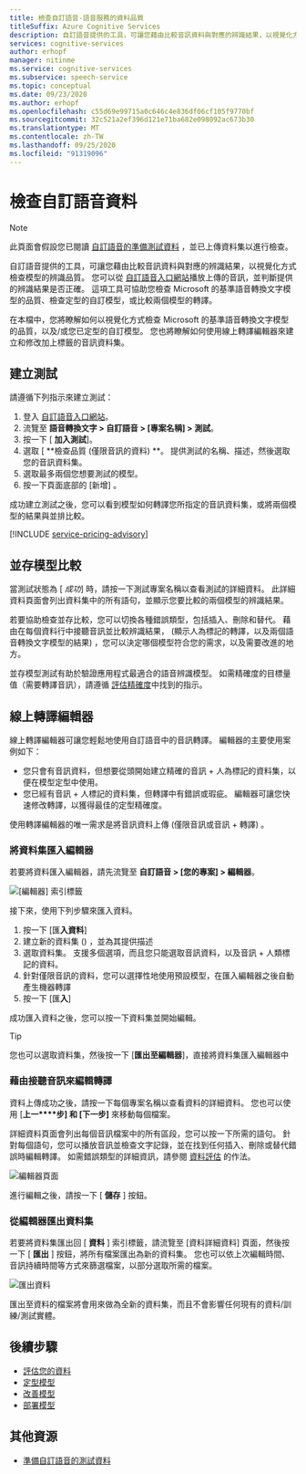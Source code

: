 ```yaml
---
title: 檢查自訂語音-語音服務的資料品質
titleSuffix: Azure Cognitive Services
description: 自訂語音提供的工具，可讓您藉由比較音訊資料與對應的辨識結果，以視覺化方式檢查模型的辨識品質。 您可以播放上傳的音訊，並判斷提供的辨識結果是否正確。
services: cognitive-services
author: erhopf
manager: nitinme
ms.service: cognitive-services
ms.subservice: speech-service
ms.topic: conceptual
ms.date: 09/23/2020
ms.author: erhopf
ms.openlocfilehash: c55d69e99715a0c646c4e836df06cf105f9770bf
ms.sourcegitcommit: 32c521a2ef396d121e71ba682e098092ac673b30
ms.translationtype: MT
ms.contentlocale: zh-TW
ms.lasthandoff: 09/25/2020
ms.locfileid: "91319096"
---
```

# <a name="inspect-custom-speech-data"></a>檢查自訂語音資料

> [!NOTE]
> 此頁面會假設您已閱讀 [自訂語音的準備測試資料](how-to-custom-speech-test-data.md) ，並已上傳資料集以進行檢查。

自訂語音提供的工具，可讓您藉由比較音訊資料與對應的辨識結果，以視覺化方式檢查模型的辨識品質。 您可以從 [自訂語音入口網站](https://speech.microsoft.com/customspeech)播放上傳的音訊，並判斷提供的辨識結果是否正確。 這項工具可協助您檢查 Microsoft 的基準語音轉換文字模型的品質、檢查定型的自訂模型，或比較兩個模型的轉譯。

在本檔中，您將瞭解如何以視覺化方式檢查 Microsoft 的基準語音轉換文字模型的品質，以及/或您已定型的自訂模型。 您也將瞭解如何使用線上轉譯編輯器來建立和修改加上標籤的音訊資料集。

## <a name="create-a-test"></a>建立測試

請遵循下列指示來建立測試：

1. 登入 [自訂語音入口網站](https://speech.microsoft.com/customspeech)。
2. 流覽至 **語音轉換文字 > 自訂語音 > [專案名稱] > 測試**。
3. 按一下 [ **加入測試**]。
4. 選取 [ **檢查品質 (僅限音訊的資料) **。 提供測試的名稱、描述，然後選取您的音訊資料集。
5. 選取最多兩個您想要測試的模型。
6. 按一下頁面底部的 [新增] 。

成功建立測試之後，您可以看到模型如何轉譯您所指定的音訊資料集，或將兩個模型的結果與並排比較。

[!INCLUDE [service-pricing-advisory](includes/service-pricing-advisory.md)]

## <a name="side-by-side-model-comparisons"></a>並存模型比較

當測試狀態為 [ _成功_] 時，請按一下測試專案名稱以查看測試的詳細資料。 此詳細資料頁面會列出資料集中的所有語句，並顯示您要比較的兩個模型的辨識結果。

若要協助檢查並存比較，您可以切換各種錯誤類型，包括插入、刪除和替代。 藉由在每個資料行中接聽音訊並比較辨識結果， (顯示人為標記的轉譯，以及兩個語音轉換文字模型的結果) ，您可以決定哪個模型符合您的需求，以及需要改進的地方。

並存模型測試有助於驗證應用程式最適合的語音辨識模型。 如需精確度的目標量值（需要轉譯音訊），請遵循 [評估精確度](how-to-custom-speech-evaluate-data.md)中找到的指示。

## <a name="online-transcription-editor"></a>線上轉譯編輯器

線上轉譯編輯器可讓您輕鬆地使用自訂語音中的音訊轉譯。 編輯器的主要使用案例如下： 

* 您只會有音訊資料，但想要從頭開始建立精確的音訊 + 人為標記的資料集，以便在模型定型中使用。
* 您已經有音訊 + 人標記的資料集，但轉譯中有錯誤或瑕疵。 編輯器可讓您快速修改轉譯，以獲得最佳的定型精確度。

使用轉譯編輯器的唯一需求是將音訊資料上傳 (僅限音訊或音訊 + 轉譯) 。

### <a name="import-datasets-to-editor"></a>將資料集匯入編輯器

若要將資料匯入編輯器，請先流覽至 **自訂語音 > [您的專案] > 編輯器**。

![[編輯器] 索引標籤](media/custom-speech/custom-speech-editor-detail.png)

接下來，使用下列步驟來匯入資料。

1. 按一下 [匯**入資料**]
1. 建立新的資料集 () ，並為其提供描述
1. 選取資料集。 支援多個選項，而且您只能選取音訊資料，以及音訊 + 人類標記的資料。
1. 針對僅限音訊的資料，您可以選擇性地使用預設模型，在匯入編輯器之後自動產生機器轉譯
1. 按一下 [匯**入**]

成功匯入資料之後，您可以按一下資料集並開始編輯。

> [!TIP]
> 您也可以選取資料集，然後按一下 [**匯出至編輯器**]，直接將資料集匯入編輯器中

### <a name="edit-transcription-by-listening-to-audio"></a>藉由接聽音訊來編輯轉譯

資料上傳成功之後，請按一下每個專案名稱以查看資料的詳細資料。 您也可以使用 [**上一****步] 和 [下一步]** 來移動每個檔案。

詳細資料頁面會列出每個音訊檔案中的所有區段，您可以按一下所需的語句。 針對每個語句，您可以播放音訊並檢查文字記錄，並在找到任何插入、刪除或替代錯誤時編輯轉譯。 如需錯誤類型的詳細資訊，請參閱 [資料評估](how-to-custom-speech-evaluate-data.md) 的作法。

![編輯器頁面](media/custom-speech/custom-speech-editor.png)

進行編輯之後，請按一下 [ **儲存** ] 按鈕。

### <a name="export-datasets-from-the-editor"></a>從編輯器匯出資料集

若要將資料集匯出回 [ **資料** ] 索引標籤，請流覽至 [資料詳細資料] 頁面，然後按一下 [ **匯出** ] 按鈕，將所有檔案匯出為新的資料集。 您也可以依上次編輯時間、音訊持續時間等方式來篩選檔案，以部分選取所需的檔案。 

![匯出資料](media/custom-speech/custom-speech-editor-export.png)

匯出至資料的檔案將會用來做為全新的資料集，而且不會影響任何現有的資料/訓練/測試實體。

## <a name="next-steps"></a>後續步驟

- [評估您的資料](how-to-custom-speech-evaluate-data.md)
- [定型模型](how-to-custom-speech-train-model.md)
- [改善模型](how-to-custom-speech-improve-accuracy.md)
- [部署模型](how-to-custom-speech-deploy-model.md)

## <a name="additional-resources"></a>其他資源

- [準備自訂語音的測試資料](how-to-custom-speech-test-data.md)
